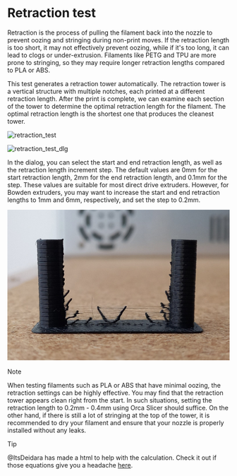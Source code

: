 # Retraction test

Retraction is the process of pulling the filament back into the nozzle to prevent oozing and stringing during non-print moves. If the retraction length is too short, it may not effectively prevent oozing, while if it's too long, it can lead to clogs or under-extrusion. Filaments like PETG and TPU are more prone to stringing, so they may require longer retraction lengths compared to PLA or ABS.

This test generates a retraction tower automatically. The retraction tower is a vertical structure with multiple notches, each printed at a different retraction length. After the print is complete, we can examine each section of the tower to determine the optimal retraction length for the filament. The optimal retraction length is the shortest one that produces the cleanest tower.

![retraction_test](https://github.com/SoftFever/OrcaSlicer/blob/main/doc/images/retraction_test.gif?raw=true)

![retraction_test_dlg](https://github.com/SoftFever/OrcaSlicer/blob/main/doc/images/retraction_test_dlg.png?raw=true)

In the dialog, you can select the start and end retraction length, as well as the retraction length increment step. The default values are 0mm for the start retraction length, 2mm for the end retraction length, and 0.1mm for the step. These values are suitable for most direct drive extruders. However, for Bowden extruders, you may want to increase the start and end retraction lengths to 1mm and 6mm, respectively, and set the step to 0.2mm.

![retraction_test_print](https://github.com/SoftFever/OrcaSlicer/blob/main/doc/images/retraction_test_print.jpg?raw=true)

> [!NOTE]
> When testing filaments such as PLA or ABS that have minimal oozing, the retraction settings can be highly effective. You may find that the retraction tower appears clean right from the start. In such situations, setting the retraction length to 0.2mm - 0.4mm using Orca Slicer should suffice.
> On the other hand, if there is still a lot of stringing at the top of the tower, it is recommended to dry your filament and ensure that your nozzle is properly installed without any leaks.

> [!TIP]
> @ItsDeidara has made a html to help with the calculation. Check it out if those equations give you a headache [here](https://github.com/ItsDeidara/Orca-Slicer-Assistant).
